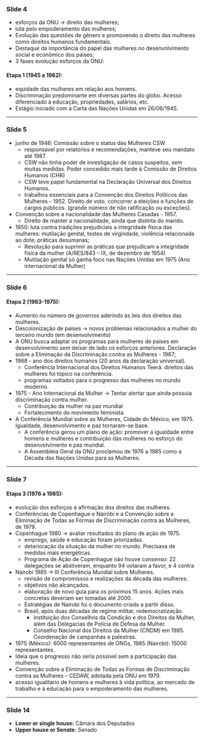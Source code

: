### Slide 4

- esforços da ONU -> direito das mulheres;
- luta pelo empoderamento das mulheres;
- Evolução das questões de gênero e promovendo o direito das mulheres como direitos humanos fundamentais.
- Destaque da importância do papel das mulheres no desenvolvimento social e econômico dos países;
- 3 fases evolução esforços da ONU:

#### Etapa 1 (1945 a 1962):
- equidade das mulheres em relação aos homens. 
- Discriminação predominante em diversas partes do globo. Acesso diferenciado à educação, propriedades, salários, etc. 
- Estágio iniciado com a Carta das Nações Unidas em 26/06/1945.

---

### Slide 5
- junho de 1946: Comissão sobre o status das Mulheres CSW 
    - responsável por relatórios e recomendações, manteve seu mandato até 1987.
    - CSW não tinha poder de investigação de casos suspeitos, sem muitas medidas. Poder concedido mais tarde à Comissão de Direitos Humanos (CHR)
    - CSW teve papel fundamental na Declaração Universal dos Direitos Humanos.
    - trabalhos essenciais para a Convenção dos Direitos Políticos das Mulheres - 1952. Direito de voto, concorrer a eleições e funções de cargos públicos. (grande número de não ratificação ou exceções).
- Convenção sobre a nacionalidade das Mulheres Casadas - 1957.  
    - Direito de manter a nacionalidade, ainda que distinta do marido.
- 1950: luta contra tradições prejudiciais a integridade física das mulheres: mutilação genital, testes de virgindade, violência relacionada ao dote, práticas desumanas;
    - Resolução para suprimir as práticas que prejudicam a integridade física da mulher (A/RES/843 – IX, de dezembro de 1954)
    - Mutilação genital só ganha foco nas Nações Unidas em 1975 (Ano internacional da Mulher)

---

### Slide 6

#### Etapa 2 (1963-1975):

- Aumento no número de governos aderindo às leis dos direitos das mulheres.
- Descolonização de países -> novos problemas relacionados a mulher do terceiro mundo (em desenvolvimento)
- A ONU busca adaptar os programas para mulheres de países em desenvolvimento sem deixar de lado os esforços anteriores. 
Declaração sobre a Eliminação da Discriminação contra as Mulheres - 1967;
- 1968 - ano dos direitos humanos (20 anos da declaração universal).
    - Conferência Internacional dos Direitos Humanos Teerã. direitos das mulheres foi tópico na conferência.
    - programas voltados para o progresso das mulheres no mundo moderno.
- 1975 - Ano Internacional da Mulher -> Tentar alertar que ainda possuia discriminação contra mulher.
    - Contribuição da mulher na paz mundial
    - Fortalecimento do movimento feminista.
- A Conferência Mundial sobre as Mulheres, Cidade do México, em 1975. Igualdade, desenvolvimento e paz tornaram-se base.
    - A conferência gerou um plano de ação: promover a igualdade entre homens e mulheres e contribuição das mulheres no esforço do desenvolvimento e paz mundial.
    - A Assembleia Geral da ONU proclamou de 1976 a 1985 como a Década das Nações Unidas para as Mulheres.

---

### Slide 7

#### Etapa 3 (1976 a 1985):

- evolução dos esforços e afirmação dos direitos das mulheres.
- Conferências de Copenhague e Nairóbi e a Convenção sobre a Eliminação de Todas as Formas de Discriminação contra as Mulheres, de 1979.
- Copenhague 1980 -> avaliar resultados do plano de ação de 1975.
    - emprego, saúde e educação foram priorizadas.
    - deterioração da situação da mulher no mundo. Precisava de medidas mais energéticas. 
    - Programa de Ação de Copenhague não houve consenso: 22 delegações se abstiveram, enquanto 94 votaram a favor, e 4 contra 
- Nairobi 1985 -> III Conferência Mundial sobre Mulheres.
    - revisão de compromissos e realizações da década das mulheres.
    - objetivos não alcançados.
    - elaboração de novo guia para os próximos 15 anos. Ações mais concretas deveriam ser tomadas até 2000. 
    - Estratégias de Nairobi foi o documento criado a partir disso.
    - Brasil, após duas décadas de regime militar, redemocratização.
        - instituição dos Conselhos da Condição e dos Direitos da Mulher, além das Delegacias de Polícia de Defesa da Mulher.
        - Conselho Nacional dos Direitos da Mulher (CNDM) em 1985. Coordenação de campanhas e palestras.
- 1975 (México): 6000 representantes de ONGs, 1985 (Nairobi): 15000 representantes.
- Ideia que o progresso não seria possível sem a participação das mulheres.
- Convenção sobre a Eliminação de Todas as Formas de Discriminação contra as Mulheres – CEDAW, adotada pela ONU em 1979.
- acesso igualitário de homens e mulheres à vida política, ao mercado de trabalho e à educação para o empoderamento das mulheres.

---

### Slide 14

- **Lower or single house:** Câmara dos Deputados
- **Upper house or Senate:** Senado



